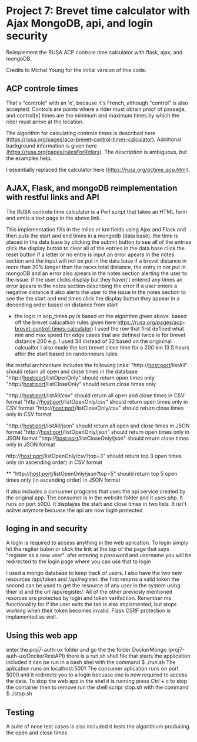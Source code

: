 # Project 7: Brevet time calculator with Ajax MongoDB, api, and login security

Reimplement the RUSA ACP controle time calculator with flask, ajax, and mongoDB.

Credits to Michal Young for the initial version of this code.

## ACP controle times

That's "controle" with an 'e', because it's French, although "control" is also accepted. Controls are points where a rider must obtain proof of passage, and control[e] times are the minimum and maximum times by which the rider must arrive at the location.   

The algorithm for calculating controle times is described here (https://rusa.org/pages/acp-brevet-control-times-calculator). Additional background information is given here (https://rusa.org/pages/rulesForRiders). The description is ambiguous, but the examples help.  

I essentially replaced the calculator here (https://rusa.org/octime_acp.html).   

## AJAX, Flask, and mongoDB reimplementation with restful links and API

The RUSA controle time calculator is a Perl script that takes an HTML form and emits a text page in the above link. 

This implementation fills in the miles or km fields using Ajax and Flask and then puts the start and end times in a mongodb (data base).
the time is placed in the data base by clicking the submit button
to see all of the entries click the display button
to clear all of the entries in the data base click the reset button
if a letter or no entry is input an error apears in the notes section and the input will not be put in the data base
if a brevet distance in more than 20% longer than the races total distance, the entry in not put in mongoDB and an error also apears in the notes section
alerting the user to the issue.
if the user clicks display but they haven't entered any times an error apears in the notes section describing the error
If a user enters a negative distance it also alerts the user to the issue in the notes section
to see the the start and end times click the display button 
they appear in a decending order based on distance from start

* the logic in acp_times.py is based on the algorithm given above. 
based off the brevet calucaltion rules given here https://rusa.org/pages/acp-brevet-control-times-calculator) I used the row that first defined what min and max speed for edge cases that are defined twice ie for brevet distance 200 e.g. I used 34 instead of 32 based on the origininal calcualtor
I also made the last brevet close time for a 200 km 13.5 hours after the start based on randonneurs rules

the restful architecture includes the following links:
"http://<host:port>/listAll" should return all open and close times in the database
"http://<host:port>/listOpenOnly" should return open times only
"http://<host:port>/listCloseOnly" should return close times only

"http://<host:port>/listAll/csv" should return all open and close times in CSV format
"http://<host:port>/listOpenOnly/csv" should return open times only in CSV format
"http://<host:port>/listCloseOnly/csv" should return close times only in CSV format

"http://<host:port>/listAll/json" should return all open and close times in JSON format
"http://<host:port>/listOpenOnly/json" should return open times only in JSON format
"http://<host:port>/listCloseOnly/json" should return close times only in JSON format

http://<host:port>/listOpenOnly/csv?top=3" should return top 3 open times only (in ascending order) in CSV format

** "http://<host:port>/listOpenOnly/json?top=5" should return top 5 open times only (in ascending order) in JSON format

It also includes a consumer programs that uses the api service created by the original app. The consumer is in the website folder and it uses php. It runs on port 5000. It displayes the start and close times in two lists.
It isn't acitve anymore becuase the api are now login protected

## loging in and security 
A login is required to access anything in the web aplication. To login simply hit the regiter buton or click the link at the top of the page that says "register as a new user". afer entering a password and username you will be redirected to the login page where you can use that to login

I used a mongo database to keep track of users. I also have the two new resources /api/token and /api/register.
the first returns a valid token the second can be used to get the resource of any user in the system using thier id and the url /api/register/<userid>. All of the other previosly mentioned resorces are protected by login and token varifaction. Renember me functionality for if the user exits the tab is also implamented, but stops working when their token becomes invalid.  Flask CSRF protection is implamented as well.


## Using this web app
enter the proj7-auth-ux folder and go the the folder DockerMongo (proj7-auth-ux/DockerRestAPI)
there is a run.sh shell file that starts the application included
it can be run in a bash shel with the command
$ ./run.sh
The aplication runs on localhost:5001 The consumer aplication runs on port 5000 and it redirects you to a login becuase one is now required to access the data.
To stop the web app in the shel it is running press Ctrl + c to stop the container then to remove run the shell scripr stop.sh with the command 
$ ./stop.sh


## Testing

A suite of nose test cases is also included
it tests the algorithium producing the open and close times




